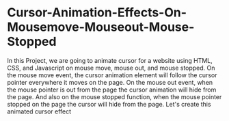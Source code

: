 # Cursor-Animation-Effects-On-Mousemove-Mouseout-Mouse-Stopped
In this Project, we are going to animate cursor for a website using HTML, CSS, and Javascript on mouse move, mouse out, and mouse stopped. On the mouse move event, the cursor animation element will follow the cursor pointer everywhere it moves on the page. On the mouse out event, when the mouse pointer is out from the page the cursor animation will hide from the page. And also on the mouse stopped function, when the mouse pointer stopped on the page the cursor will hide from the page. Let's create this animated cursor effect
